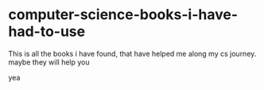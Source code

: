 # computer-science-books-i-have-had-to-use
This is all the books i have found, that have helped me along my cs journey. maybe they will help you


yea

